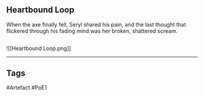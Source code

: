 ## Heartbound Loop
When the axe finally fell, Seryl shared his pain,
and the last thought that flickered through his
fading mind was her broken, shattered scream.
##
![[Heartbound Loop.png]]

---
## Tags
#Artefact
#PoE1